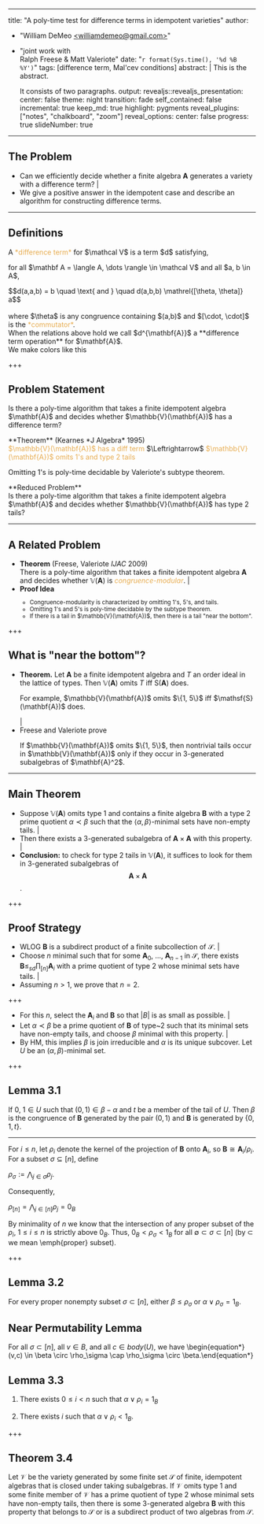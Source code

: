 <head>
  <script type="text/x-mathjax-config">
    MathJax.Hub.Config({
      extensions: ["tex2jax.js"],
      jax: ["input/TeX", "output/HTML-CSS"],
      tex2jax: {
        inlineMath: [ ['$','$'], ["\\(","\\)"] ],
        displayMath: [ ['$$','$$'], ["\\[","\\]"] ],
        processEscapes: true
      },
      "HTML-CSS": { availableFonts: ["TeX"] }
    });
  </script>
  <script type="text/javascript"
    src="https://cdnjs.cloudflare.com/ajax/libs/mathjax/2.7.1/MathJax.js">
  </script>
</head>

---
title: "A poly-time test for difference terms in idempotent varieties"
author:
- "William DeMeo [&lt;williamdemeo@gmail.com&gt;](mailto:williamdemeo@gmail.com)"
- "joint work with<br> 
  Ralph Freese & Matt Valeriote"
date: "`r format(Sys.time(), '%d %B %Y')`"
tags: [difference term, Mal'cev conditions]
abstract: |
  This is the abstract.

  It consists of two paragraphs.
output:
  revealjs::revealjs_presentation:
    center: false
    theme: night
    transition: fade
    self_contained: false
    incremental: true
    keep_md: true
    highlight: pygments
    reveal_plugins: ["notes", "chalkboard", "zoom"]
    reveal_options:
      center: false
      progress: true
      slideNumber: true
---

## The Problem

- Can we efficiently decide whether a finite algebra $\mathbf{A}$ generates
  a variety with a difference term? |
- We give a positive answer in the idempotent case and describe 
  an algorithm for constructing difference terms. 

---

## Definitions

<div class="fragment" align="left">A  <a style="color:#e7ad52">*difference term*</a> for $\mathcal V$ is a term $d$ satisfying,
  <p>
  for all $\mathbf A = \langle A, \dots \rangle \in \mathcal V$ and all $a, b \in A$, 
  </p>
  $$d(a,a,b) = b \quad \text{ and } \quad
  d(a,b,b) \mathrel{[\theta, \theta]} a$$
  </div>
  <br>
  <div class="fragment" align="left">where $\theta$ is any congruence containing $(a,b)$ and $[\cdot, \cdot]$ is the <a style="color:#e7ad52">*commutator*</a>.</div>


<aside class="notes"> When the relations above hold we call $d^{\mathbf{A}}$
a **difference term operation** for $\mathbf{A}$.
</aside>

<aside class="notes"> We make colors <span class="fragment highlight-red">like this</span></aside>

+++

## Problem Statement
<div class="fragment" align="left">
  Is there a poly-time algorithm that takes a finite
  idempotent algebra $\mathbf{A}$ and decides 
  whether $\mathbb{V}(\mathbf{A})$ has a difference term?
</div>

<p>

<div class="fragment" align="left">
  **Theorem** (Kearnes *J Algebra* 1995) 
  <br>
  <a style="color:#e7ad52">$\mathbb{V}(\mathbf{A})$ has a diff term</a>
  $\Leftrightarrow$ <a style="color:#e7ad52"> $\mathbb{V}(\mathbf{A})$ omits 1's and type 2 tails</a>
</div>

<p>

<div class="fragment" align="left">
  Omitting 1's is poly-time decidable by Valeriote's subtype theorem.
</div>

<p>

<div class="fragment" align="left">
  **Reduced Problem** <br>
  Is there a poly-time algorithm that takes a finite 
  idempotent algebra $\mathbf{A}$ and decides whether 
  $\mathbb{V}(\mathbf{A})$ has type 2 tails?
</div>

---

## A Related Problem

- **Theorem** (Freese, Valeriote *IJAC* 2009)<br>
  There is a poly-time algorithm that takes a finite
  idempotent algebra $\mathbf{A}$ and decides whether $\mathbb{V}(\mathbf{A})$ is 
  <a style="color:#e7ad52">*congruence-modular*</a>. |
- **Proof Idea**
  <small>
  <ul> 
    <li>Congruence-modularity is characterized by omitting 1's, 5's, and tails.</li>
    <li> Omitting 1's and 5's is poly-time decidable by the subtype theorem.</li>
    <li> If there is a tail in $\mathbb{V}(\mathbf{A})$, then there is a tail
         "near the bottom".</li>
  </ul>
  </small>

+++

## What is "near the bottom"?

- **Theorem.** Let $\mathbf{A}$ be a finite idempotent algebra and $T$ an order ideal in the
  lattice of types. Then $\mathbb{V}(\mathbf{A})$ omits $T$ iff $\mathsf{S}(\mathbf{A})$
  does.
  <p>
  For example, $\mathbb{V}(\mathbf{A})$ omits $\{1, 5\}$ iff $\mathsf{S}(\mathbf{A})$ 
  does.
  </p> |
- Freese and Valeriote prove
  <p>
  If $\mathbb{V}(\mathbf{A})$ omits $\{1, 5\}$, 
  then nontrivial tails occur in $\mathbb{V}(\mathbf{A})$ only if they occur
  in 3-generated subalgebras of $\mathbf{A}^2$.</p>

---

## Main Theorem

- Suppose $\mathbb{V}(\mathbf A)$ omits type 1 and contains a finite
  algebra $\mathbf{B}$ with a type 2 prime quotient $\alpha \prec \beta$
  such that the $\langle \alpha, \beta \rangle$-minimal sets have non-empty tails. |
- Then there exists a 3-generated subalgebra of $\mathbf A \times \mathbf A$
  with this property. |
- **Conclusion:** to check for type 2 tails in $\mathbb{V}(\mathbf A)$, it
  suffices to look for them in 3-generated subalgebras of 
  $$\mathbf A \times \mathbf A$$.

+++

## Proof Strategy

- WLOG $\mathbf{B}$ is a subdirect
  product of a finite subcollection of $\mathcal S$.  |
- Choose $n$ minimal such that for some $\mathbf{A}_0$,
  $\dots$, $\mathbf{A}_{n-1}$ in $\mathcal S$, there exists
  $\mathbf{B} \leq_{sd} \prod_{[n]} \mathbf{A}_i$
  with a prime quotient of type 2 whose minimal sets have tails. |
- Assuming $n > 1$, we prove that $n = 2$.

+++

- For this $n$, select the $\mathbf{A}_i$ and $\mathbf{B}$ so that $|B|$ 
  is as small as possible. |
- Let $\alpha \prec \beta$ be a prime quotient of $\mathbf{B}$ 
  of type~2 such that its minimal sets have
  non-empty tails, and choose $\beta$ minimal with this property. |
- By HM, this implies $\beta$ is join 
  irreducible and $\alpha$ is its unique subcover.
  Let $U$ be an $(\alpha, \beta)$-minimal set. 

+++

## Lemma 3.1

If $0$, $1 \in U$ such that $(0,1) \in \beta - \alpha$ and
$t$ be a member of the tail of $U$. Then $\beta$ is the 
congruence of $\mathbf{B}$
generated by the pair $(0,1)$ and $\mathbf{B}$ is generated 
by $\{0, 1, t\}$.

---

For $i \leq n$, let $\rho_i$ 
denote the kernel of the projection of $\mathbf{B}$ onto $\mathbf{A}_i$,
so $\mathbf{B} \cong \mathbf{A}_i/\rho_i$.
For a subset $\sigma \subseteq [n]$, define

$\rho_\sigma := \bigwedge_{j\in \sigma} \rho_j.$

Consequently,

$\rho_{[n]} = \bigwedge_{j\in [n]}\rho_j = 0_{B}$

By minimality of $n$ we know that the intersection of any  proper subset of the
$\rho_i$, $1 \leq i \leq n$ is strictly above $0_B$.  Thus,
$0_B < \rho_\sigma < 1_B$ for all 
$\emptyset \subset \sigma\subset [n]$
(by $\subset$ we mean \emph{proper} subset).

+++

## Lemma 3.2
  For every proper nonempty subset $\sigma \subset [n]$,
  either $\beta \leq \rho_\sigma$ or $\alpha \vee \rho_\sigma = 1_B$.

## Near Permutability Lemma

For all $\sigma \subset [n]$, all $v\in B$, and all $c\in body(U)$, we have
\begin{equation*}(v,c) \in \beta \circ \rho_\sigma \cap \rho_\sigma \circ \beta.\end{equation*}

## Lemma 3.3

1. There exists $0 \leq i < n$ such that $\alpha \vee \rho_i = 1_B$

2. There exists $i$ such that $\alpha \vee \rho_i < 1_B$.

+++

## Theorem 3.4

Let $\mathcal V$ be the variety generated by some finite set $\mathcal S$ of finite,
idempotent algebras that is closed under taking subalgebras. If $\mathcal V$
omits type 1 and some finite member of $\mathcal V$ has a prime quotient 
of type 2 whose minimal sets have non-empty tails, then there is some
3-generated algebra $\mathbf{B}$ with this property that belongs to $\mathcal S$ or 
is a subdirect product of two algebras from $\mathcal S$. 
